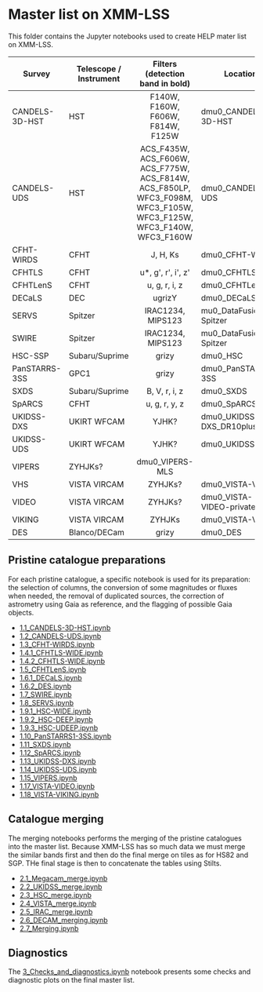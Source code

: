 # Master list on XMM-LSS

This folder contains the Jupyter notebooks used to create HELP mater list on
XMM-LSS. 

| Survey | Telescope / Instrument  | Filters (detection band in bold)  | Location        |
|--------|-------------------------|:---------------------------------:|-----------------|
| CANDELS-3D-HST | HST  | F140W, F160W, F606W, F814W, F125W        | dmu0_CANDELS-3D-HST |
| CANDELS-UDS    | HST  | ACS_F435W, ACS_F606W, ACS_F775W, ACS_F814W, ACS_F850LP, WFC3_F098M, WFC3_F105W, WFC3_F125W, WFC3_F140W, WFC3_F160W         | dmu0_CANDELS-UDS    |
| CFHT-WIRDS     | CFHT | J, H, Ks                                 | dmu0_CFHT-WIRDS     |
| CFHTLS         | CFHT | u*, g', r', i', z'                       | dmu0_CFHTLS         |
| CFHTLenS       | CFHT | u, g, r, i, z                            | dmu0_CFHTLenS       |
| DECaLS         | DEC  | ugrizY                                   | dmu0_DECaLS         |
| SERVS          | Spitzer | IRAC1234, MIPS123                   |mu0_DataFusion-Spitzer |
| SWIRE          | Spitzer | IRAC1234, MIPS123                   |mu0_DataFusion-Spitzer |
| HSC-SSP        | Subaru/Suprime  | grizy                         | dmu0_HSC            |
| PanSTARRS-3SS  | GPC1             | grizy                        | dmu0_PanSTARRS1-3SS |
| SXDS           | Subaru/Suprime | B, V, r, i, z                  | dmu0_SXDS           |
| SpARCS         | CFHT  | u, g, r, y, z                           | dmu0_SpARCS         |
| UKIDSS-DXS     | UKIRT WFCAM      | YJHK?                  |  dmu0_UKIDSS-DXS_DR10plus |
| UKIDSS-UDS     | UKIRT WFCAM      | YJHK?                        |  dmu0_UKIDSS-UDS    |
| VIPERS         | ZYHJKs?                                         | dmu0_VIPERS-MLS     |
| VHS            | VISTA VIRCAM     | ZYHJKs?                      | dmu0_VISTA-VHS      |
| VIDEO          | VISTA VIRCAM     | ZYHJKs?                 | dmu0_VISTA-VIDEO-private |
| VIKING         | VISTA VIRCAM     | ZYHJKs                       | dmu0_VISTA-VIKING   |
| DES            | Blanco/DECam     | grizy                        | dmu0_DES            |

## Pristine catalogue preparations

For each pristine catalogue, a specific notebook is used for its preparation:
the selection of columns, the conversion of some magnitudes or fluxes when
needed, the removal of duplicated sources, the correction of astrometry using
Gaia as reference, and the flagging of possible Gaia objects.

- [1.1_CANDELS-3D-HST.ipynb](1.1_CANDELS-3D-HST.ipynb) 
- [1.2_CANDELS-UDS.ipynb](1.2) 
- [1.3_CFHT-WIRDS.ipynb](1.3_CFHT-WIRDS.ipynb)
- [1.4.1_CFHTLS-WIDE.ipynb](1.4.1_CFHTLS-WIDE.ipynb) 
- [1.4.2_CFHTLS-WIDE.ipynb](1.4.2_CFHTLS-WIDE.ipynb) 
- [1.5_CFHTLenS.ipynb](1.5_CFHTLenS.ipynb) 
- [1.6.1_DECaLS.ipynb](1.6.1_DECaLS.ipynb) 
- [1.6.2_DES.ipynb](1.6.2_DES.ipynb) 
- [1.7_SWIRE.ipynb](1.7_SWIRE.ipynb) 
- [1.8_SERVS.ipynb](1.8_SERVS.ipynb) 
- [1.9.1_HSC-WIDE.ipynb](1.9.1_HSC-WIDE.ipynb) 
- [1.9.2_HSC-DEEP.ipynb](1.9.2_HSC-DEEP.ipynb) 
- [1.9.3_HSC-UDEEP.ipynb](1.9.3_HSC-UDEEP.ipynb) 
- [1.10_PanSTARRS1-3SS.ipynb](1.10_PanSTARRS1-3SS.ipynb) 
- [1.11_SXDS.ipynb](1.11_) 
- [1.12_SpARCS.ipynb](1.12_SpARCS.ipynb) 
- [1.13_UKIDSS-DXS.ipynb](1.13_UKIDSS-DXS.ipynb) 
- [1.14_UKIDSS-UDS.ipynb](1.14_UKIDSS-UDS.ipynb) 
- [1.15_VIPERS.ipynb](1.15_VIPERS.ipynb) 
- [1.17_VISTA-VIDEO.ipynb](1.17_VISTA-VIDEO.ipynb) 
- [1.18_VISTA-VIKING.ipynb](1.18_VISTA-VIKING.ipynb) 


## Catalogue merging

The merging notebooks performs the merging of the pristine catalogues into the master list. Because XMM-LSS has so much data we must merge the similar bands first and then do the final merge on tiles as for HS82 and SGP. THe final stage is then to concatenate the tables using Stilts.

- [2.1_Megacam_merge.ipynb](2.1_Megacam_merge.ipynb)
- [2.2_UKIDSS_merge.ipynb](2.2_UKIDSS_merge.ipynb)
- [2.3_HSC_merge.ipynb](2.3_HSC_merge.ipynb)
- [2.4_VISTA_merge.ipynb](2.4_VISTA_merge.ipynb)
- [2.5_IRAC_merge.ipynb](2.5_IRAC_merge.ipynb)
- [2.6_DECAM_merging.ipynb](2.6_DECAM_merging.ipynb)
- [2.7_Merging.ipynb](2.7_Merging.ipynb)


## Diagnostics

The [3_Checks_and_diagnostics.ipynb](3_Checks_and_diagnostics.ipynb) notebook
presents some checks and diagnostic plots on the final master list.




